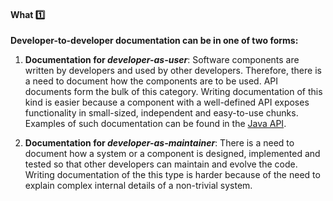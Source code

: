 <link rel="stylesheet" href="{{baseUrl}}/css/textbook.css">

<div class="website-content">

<div id="title">

#### What :one:

</div>

<div id="body">

**Developer-to-developer documentation can be in one of two forms:**

1. **Documentation for _developer-as-user_**: Software components are written by developers and used by other developers. Therefore, there is a need to document how the components are to be used. API documents form the bulk of this category. Writing documentation of this kind is easier because a component with a well-defined API exposes functionality in small-sized, independent and easy-to-use chunks. Examples of such documentation can be found in the [Java API](http://download.oracle.com/javase/8/docs/api/).  

2. **Documentation for _developer-as-maintainer_**: There is a need to document how a system or a component is designed, implemented and tested so that other developers can maintain and evolve the code. Writing documentation of the this type is harder because of the need to explain complex internal details of a non-trivial system.

</div>

<div id="extras">

<include src="exercises.md" />

</div>

</div>
